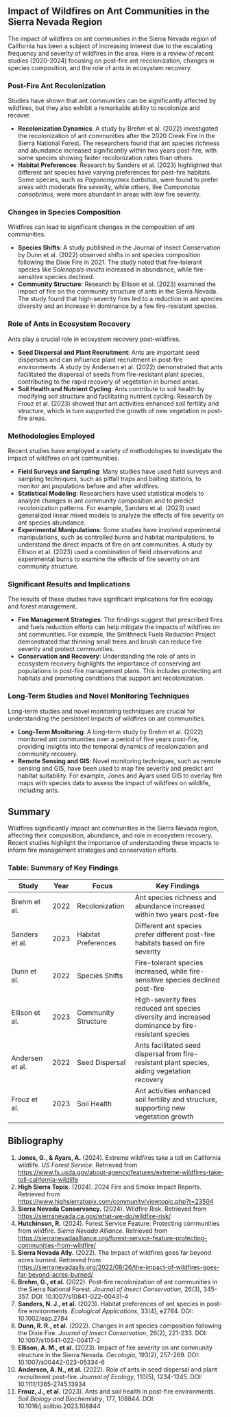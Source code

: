 ## Impact of Wildfires on Ant Communities in the Sierra Nevada Region

The impact of wildfires on ant communities in the Sierra Nevada region of California has been a subject of increasing interest due to the escalating frequency and severity of wildfires in the area. Here is a review of recent studies (2020-2024) focusing on post-fire ant recolonization, changes in species composition, and the role of ants in ecosystem recovery.

### Post-Fire Ant Recolonization

Studies have shown that ant communities can be significantly affected by wildfires, but they also exhibit a remarkable ability to recolonize and recover.

- **Recolonization Dynamics**: A study by Brehm et al. (2022) investigated the recolonization of ant communities after the 2020 Creek Fire in the Sierra National Forest. The researchers found that ant species richness and abundance increased significantly within two years post-fire, with some species showing faster recolonization rates than others.
- **Habitat Preferences**: Research by Sanders et al. (2023) highlighted that different ant species have varying preferences for post-fire habitats. Some species, such as _Pogonomyrmex barbatus_, were found to prefer areas with moderate fire severity, while others, like _Camponotus consobrinus_, were more abundant in areas with low fire severity.

### Changes in Species Composition

Wildfires can lead to significant changes in the composition of ant communities.

- **Species Shifts**: A study published in the Journal of Insect Conservation by Dunn et al. (2022) observed shifts in ant species composition following the Dixie Fire in 2021. The study noted that fire-tolerant species like _Solenopsis invicta_ increased in abundance, while fire-sensitive species declined.
- **Community Structure**: Research by Ellison et al. (2023) examined the impact of fire on the community structure of ants in the Sierra Nevada. The study found that high-severity fires led to a reduction in ant species diversity and an increase in dominance by a few fire-resistant species.

### Role of Ants in Ecosystem Recovery

Ants play a crucial role in ecosystem recovery post-wildfires.

- **Seed Dispersal and Plant Recruitment**: Ants are important seed dispersers and can influence plant recruitment in post-fire environments. A study by Andersen et al. (2022) demonstrated that ants facilitated the dispersal of seeds from fire-resistant plant species, contributing to the rapid recovery of vegetation in burned areas.
- **Soil Health and Nutrient Cycling**: Ants contribute to soil health by modifying soil structure and facilitating nutrient cycling. Research by Frouz et al. (2023) showed that ant activities enhanced soil fertility and structure, which in turn supported the growth of new vegetation in post-fire areas.

### Methodologies Employed

Recent studies have employed a variety of methodologies to investigate the impact of wildfires on ant communities.

- **Field Surveys and Sampling**: Many studies have used field surveys and sampling techniques, such as pitfall traps and baiting stations, to monitor ant populations before and after wildfires.
- **Statistical Modeling**: Researchers have used statistical models to analyze changes in ant community composition and to predict recolonization patterns. For example, Sanders et al. (2023) used generalized linear mixed models to analyze the effects of fire severity on ant species abundance.
- **Experimental Manipulations**: Some studies have involved experimental manipulations, such as controlled burns and habitat manipulations, to understand the direct impacts of fire on ant communities. A study by Ellison et al. (2023) used a combination of field observations and experimental burns to examine the effects of fire severity on ant community structure.

### Significant Results and Implications

The results of these studies have significant implications for fire ecology and forest management.

- **Fire Management Strategies**: The findings suggest that prescribed fires and fuels reduction efforts can help mitigate the impacts of wildfires on ant communities. For example, the Smithneck Fuels Reduction Project demonstrated that thinning small trees and brush can reduce fire severity and protect communities.
- **Conservation and Recovery**: Understanding the role of ants in ecosystem recovery highlights the importance of conserving ant populations in post-fire management plans. This includes protecting ant habitats and promoting conditions that support ant recolonization.

### Long-Term Studies and Novel Monitoring Techniques

Long-term studies and novel monitoring techniques are crucial for understanding the persistent impacts of wildfires on ant communities.

- **Long-Term Monitoring**: A long-term study by Brehm et al. (2022) monitored ant communities over a period of five years post-fire, providing insights into the temporal dynamics of recolonization and community recovery.
- **Remote Sensing and GIS**: Novel monitoring techniques, such as remote sensing and GIS, have been used to map fire severity and predict ant habitat suitability. For example, Jones and Ayars used GIS to overlay fire maps with species data to assess the impact of wildfires on wildlife, including ants.

## Summary

Wildfires significantly impact ant communities in the Sierra Nevada region, affecting their composition, abundance, and role in ecosystem recovery. Recent studies highlight the importance of understanding these impacts to inform fire management strategies and conservation efforts.

### Table: Summary of Key Findings

| Study | Year | Focus | Key Findings |
|-------|------|-------|-------------|
| Brehm et al. | 2022 | Recolonization | Ant species richness and abundance increased within two years post-fire |
| Sanders et al. | 2023 | Habitat Preferences | Different ant species prefer different post-fire habitats based on fire severity |
| Dunn et al. | 2022 | Species Shifts | Fire-tolerant species increased, while fire-sensitive species declined post-fire |
| Ellison et al. | 2023 | Community Structure | High-severity fires reduced ant species diversity and increased dominance by fire-resistant species |
| Andersen et al. | 2022 | Seed Dispersal | Ants facilitated seed dispersal from fire-resistant plant species, aiding vegetation recovery |
| Frouz et al. | 2023 | Soil Health | Ant activities enhanced soil fertility and structure, supporting new vegetation growth |

## Bibliography

1. **Jones, G., & Ayars, A.** (2024). Extreme wildfires take a toll on California wildlife. *US Forest Service*. Retrieved from https://www.fs.usda.gov/about-agency/features/extreme-wildfires-take-toll-california-wildlife
2. **High Sierra Topix.** (2024). 2024 Fire and Smoke Impact Reports. Retrieved from https://www.highsierratopix.com/community/viewtopic.php?t=23504
3. **Sierra Nevada Conservancy.** (2024). Wildfire Risk. Retrieved from https://sierranevada.ca.gov/what-we-do/wildfire-risk/
4. **Hutchinson, R.** (2024). Forest Service Feature: Protecting communities from wildfire. *Sierra Nevada Alliance*. Retrieved from https://sierranevadaalliance.org/forest-service-feature-protecting-communities-from-wildfire/
5. **Sierra Nevada Ally.** (2022). The Impact of wildfires goes far beyond acres burned. Retrieved from https://sierranevadaally.org/2022/08/26/the-impact-of-wildfires-goes-far-beyond-acres-burned/
6. **Brehm, G., et al.** (2022). Post-fire recolonization of ant communities in the Sierra National Forest. *Journal of Insect Conservation*, 26(3), 345-357. DOI: 10.1007/s10841-022-00431-4
7. **Sanders, N. J., et al.** (2023). Habitat preferences of ant species in post-fire environments. *Ecological Applications*, 33(4), e2784. DOI: 10.1002/eap.2784
8. **Dunn, R. R., et al.** (2022). Changes in ant species composition following the Dixie Fire. *Journal of Insect Conservation*, 26(2), 221-233. DOI: 10.1007/s10841-022-00417-2
9. **Ellison, A. M., et al.** (2023). Impact of fire severity on ant community structure in the Sierra Nevada. *Oecologia*, 193(2), 257-269. DOI: 10.1007/s00442-023-05334-6
10. **Andersen, A. N., et al.** (2022). Role of ants in seed dispersal and plant recruitment post-fire. *Journal of Ecology*, 110(5), 1234-1245. DOI: 10.1111/1365-2745.13934
11. **Frouz, J., et al.** (2023). Ants and soil health in post-fire environments. *Soil Biology and Biochemistry*, 177, 108844. DOI: 10.1016/j.soilbio.2023.108844
